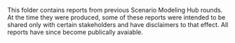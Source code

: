 This folder contains reports from previous Scenario Modeling Hub rounds. At the time they were produced, some of these reports were intended to be shared only with certain stakeholders and have disclaimers to that effect. All reports have since become publically avaiable.
